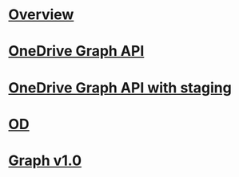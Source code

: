 # [Overview](index.md)
# [OneDrive Graph API](https://review.docs.microsoft.com/en-us/microsoft-graph/api-reference/v1.0/resources/onedrive?toc=/keyur32Docset0115221027/toc.json)
# [OneDrive Graph API with staging](https://docs.microsoft.com/en-us/microsoft-graph/api-reference/v1.0/resources/onedrive?toc=/keyur32Docset0115221027/toc.json)
# [OD](drive.json)
# [Graph v1.0](graph.json)

